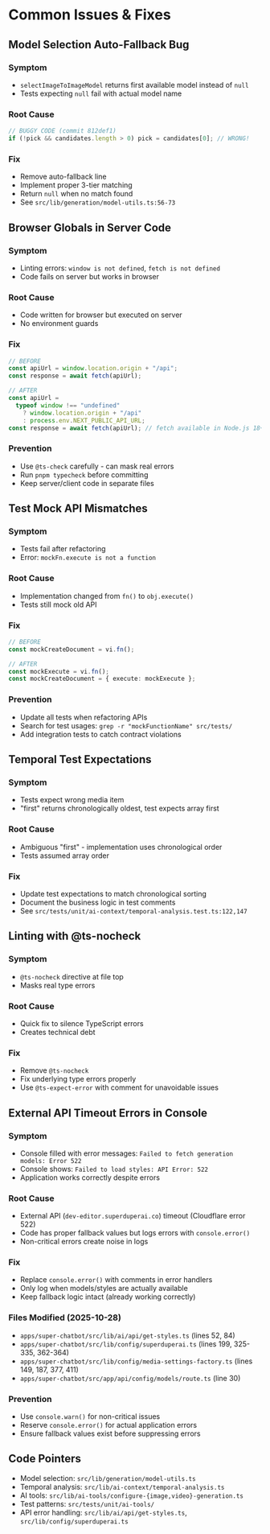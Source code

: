 # Common Issues & Fixes

## Model Selection Auto-Fallback Bug

### Symptom

- `selectImageToImageModel` returns first available model instead of `null`
- Tests expecting `null` fail with actual model name

### Root Cause

```typescript
// BUGGY CODE (commit 812def1)
if (!pick && candidates.length > 0) pick = candidates[0]; // WRONG!
```

### Fix

- Remove auto-fallback line
- Implement proper 3-tier matching
- Return `null` when no match found
- See `src/lib/generation/model-utils.ts:56-73`

## Browser Globals in Server Code

### Symptom

- Linting errors: `window is not defined`, `fetch is not defined`
- Code fails on server but works in browser

### Root Cause

- Code written for browser but executed on server
- No environment guards

### Fix

```typescript
// BEFORE
const apiUrl = window.location.origin + "/api";
const response = await fetch(apiUrl);

// AFTER
const apiUrl =
  typeof window !== "undefined"
    ? window.location.origin + "/api"
    : process.env.NEXT_PUBLIC_API_URL;
const response = await fetch(apiUrl); // fetch available in Node.js 18+
```

### Prevention

- Use `@ts-check` carefully - can mask real errors
- Run `pnpm typecheck` before committing
- Keep server/client code in separate files

## Test Mock API Mismatches

### Symptom

- Tests fail after refactoring
- Error: `mockFn.execute is not a function`

### Root Cause

- Implementation changed from `fn()` to `obj.execute()`
- Tests still mock old API

### Fix

```typescript
// BEFORE
const mockCreateDocument = vi.fn();

// AFTER
const mockExecute = vi.fn();
const mockCreateDocument = { execute: mockExecute };
```

### Prevention

- Update all tests when refactoring APIs
- Search for test usages: `grep -r "mockFunctionName" src/tests/`
- Add integration tests to catch contract violations

## Temporal Test Expectations

### Symptom

- Tests expect wrong media item
- "first" returns chronologically oldest, test expects array first

### Root Cause

- Ambiguous "first" - implementation uses chronological order
- Tests assumed array order

### Fix

- Update test expectations to match chronological sorting
- Document the business logic in test comments
- See `src/tests/unit/ai-context/temporal-analysis.test.ts:122,147`

## Linting with @ts-nocheck

### Symptom

- `@ts-nocheck` directive at file top
- Masks real type errors

### Root Cause

- Quick fix to silence TypeScript errors
- Creates technical debt

### Fix

- Remove `@ts-nocheck`
- Fix underlying type errors properly
- Use `@ts-expect-error` with comment for unavoidable issues

## External API Timeout Errors in Console

### Symptom

- Console filled with error messages: `Failed to fetch generation models: Error 522`
- Console shows: `Failed to load styles: API Error: 522`
- Application works correctly despite errors

### Root Cause

- External API (`dev-editor.superduperai.co`) timeout (Cloudflare error 522)
- Code has proper fallback values but logs errors with `console.error()`
- Non-critical errors create noise in logs

### Fix

- Replace `console.error()` with comments in error handlers
- Only log when models/styles are actually available
- Keep fallback logic intact (already working correctly)

### Files Modified (2025-10-28)

- `apps/super-chatbot/src/lib/ai/api/get-styles.ts` (lines 52, 84)
- `apps/super-chatbot/src/lib/config/superduperai.ts` (lines 199, 325-335, 362-364)
- `apps/super-chatbot/src/lib/config/media-settings-factory.ts` (lines 149, 187, 377, 411)
- `apps/super-chatbot/src/app/api/config/models/route.ts` (line 30)

### Prevention

- Use `console.warn()` for non-critical issues
- Reserve `console.error()` for actual application errors
- Ensure fallback values exist before suppressing errors

## Code Pointers

- Model selection: `src/lib/generation/model-utils.ts`
- Temporal analysis: `src/lib/ai-context/temporal-analysis.ts`
- AI tools: `src/lib/ai-tools/configure-{image,video}-generation.ts`
- Test patterns: `src/tests/unit/ai-tools/`
- API error handling: `src/lib/ai/api/get-styles.ts`, `src/lib/config/superduperai.ts`
